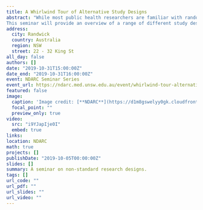 ```yaml
---
title: A Whirlwind Tour of Alternative Study Designs
abstract: "While most public health researchers are familiar with randomised controlled trials and survey studies, there are a range of other study designs that are less familiar, but which have the potential to answer research questions that might be difficult or impossible with an RCT or survey design.
This seminar will provide an overview of a range of different study designs that can be used in medical and public health research, comparing them to standard designs, and describing their strengths and weaknesses."
address:
  city: Randwick
  country: Australia
  region: NSW
  street: 22 - 32 King St
all_day: false
authors: []
date: "2019-10-31T15:00:00Z"
date_end: "2019-10-31T16:00:00Z"
event: NDARC Seminar Series
event_url: https://ndarc.med.unsw.edu.au/event/whirlwind-tour-alternative-study-designs
featured: false
image:
  caption: 'Image credit: [**NDARC**](https://d1m8gswelyy0gk.cloudfront.net/sites/default/files/styles/large/public/ndarc/events/Seminar%20audience%20500_1.jpg?itok=20-wAm-I)'
  focal_point: ""
  preview_only: true
video: 
  src: "i9YJapIje0I"
  embed: true
links:
location: NDARC
math: true
projects: []
publishDate: "2019-10-05T00:00:00Z"
slides: []
summary: A seminar on non-standard research designs.
tags: []
url_code: ""
url_pdf: ""
url_slides: ""
url_video: ""
---
```

